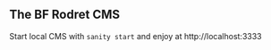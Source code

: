 The BF Rodret CMS
----------------------

Start local CMS with `sanity start` and enjoy at http://localhost:3333
